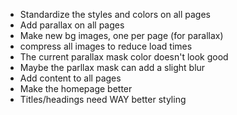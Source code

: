 - Standardize the styles and colors on all pages
- Add parallax on all pages
- Make new bg images, one per page (for parallax)
- compress all images to reduce load times
- The current parallax mask color doesn't look good
- Maybe the parllax mask can add a slight blur
- Add content to all pages
- Make the homepage better
- Titles/headings need WAY better styling 